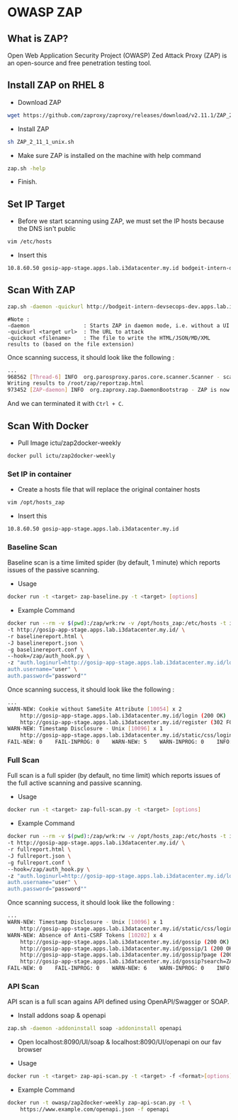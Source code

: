 # OWASP ZAP

## What is ZAP?
Open Web Application Security Project (OWASP) Zed Attack Proxy (ZAP) is an open-source and free penetration testing tool.

## Install ZAP on RHEL 8
- Download ZAP
```bash
wget https://github.com/zaproxy/zaproxy/releases/download/v2.11.1/ZAP_2_11_1_unix.sh
```

- Install ZAP
```bash
sh ZAP_2_11_1_unix.sh
```

- Make sure ZAP is installed on the machine with help command
```bash
zap.sh -help
```

- Finish.

## Set IP Target
- Before we start scanning using ZAP, we must set the IP hosts because the DNS isn't public
```bash
vim /etc/hosts
```

- Insert this
```bash
10.8.60.50 gosip-app-stage.apps.lab.i3datacenter.my.id bodgeit-intern-devsecops-dev.apps.lab.i3datacenter.my.id
```

## Scan With ZAP
```bash
zap.sh -daemon -quickurl http://bodgeit-intern-devsecops-dev.apps.lab.i3datacenter.my.id -quickout $(pwd)/report.html
```
```
#Note :
-daemon                 : Starts ZAP in daemon mode, i.e. without a UI
-quickurl <target url>  : The URL to attack
-quickout <filename>    : The file to write the HTML/JSON/MD/XML results to (based on the file extension)
```

Once scanning success, it should look like the following :
```bash
...
968562 [Thread-6] INFO  org.parosproxy.paros.core.scanner.Scanner - scanner completed in 857.949s
Writing results to /root/zap/reportzap.html
973452 [ZAP-daemon] INFO  org.zaproxy.zap.DaemonBootstrap - ZAP is now listening on localhost:8080
```

And we can terminated it with ```Ctrl + C```.

## Scan With Docker
- Pull Image ictu/zap2docker-weekly
```bash
docker pull ictu/zap2docker-weekly
```

### Set IP in container
- Create a hosts file that will replace the original container hosts
```bash
vim /opt/hosts_zap
```

- Insert this
```bash
10.8.60.50 gosip-app-stage.apps.lab.i3datacenter.my.id
```

### Baseline Scan
Baseline scan is a time limited spider (by default, 1 minute) which reports issues of the passive scanning.

- Usage
```bash
docker run -t <target> zap-baseline.py -t <target> [options]
```

- Example Command
```bash
docker run --rm -v $(pwd):/zap/wrk:rw -v /opt/hosts_zap:/etc/hosts -t ictu/zap2docker-weekly zap-baseline.py -I -j \
-t http://gosip-app-stage.apps.lab.i3datacenter.my.id/ \
-r baselinereport.html \
-J baselinereport.json \
-g baselinereport.conf \
--hook=/zap/auth_hook.py \
-z "auth.loginurl=http://gosip-app-stage.apps.lab.i3datacenter.my.id/login \
auth.username="user" \
auth.password="password""
```

Once scanning success, it should look like the following :
```bash
...
WARN-NEW: Cookie without SameSite Attribute [10054] x 2 
    http://gosip-app-stage.apps.lab.i3datacenter.my.id/login (200 OK)
    http://gosip-app-stage.apps.lab.i3datacenter.my.id/register (302 FOUND)
WARN-NEW: Timestamp Disclosure - Unix [10096] x 1 
    http://gosip-app-stage.apps.lab.i3datacenter.my.id/static/css/login.css (200 OK)
FAIL-NEW: 0    FAIL-INPROG: 0    WARN-NEW: 5    WARN-INPROG: 0    INFO: 0    IGNORE: 0    PASS: 28
```

### Full Scan
Full scan is a full spider (by default, no time limit) which reports issues of the full active scanning and passive scanning.

- Usage
```bash
docker run -t <target> zap-full-scan.py -t <target> [options]
```

- Example Command
```bash
docker run --rm -v $(pwd):/zap/wrk:rw -v /opt/hosts_zap:/etc/hosts -t ictu/zap2docker-weekly zap-full-scan.py -I -j \
-t http://gosip-app-stage.apps.lab.i3datacenter.my.id/ \
-r fullreport.html \
-J fullreport.json \
-g fullreport.conf \
--hook=/zap/auth_hook.py \
-z "auth.loginurl=http://gosip-app-stage.apps.lab.i3datacenter.my.id/login \
auth.username="user" \
auth.password="password""
```

Once scanning success, it should look like the following :
```bash
...
WARN-NEW: Timestamp Disclosure - Unix [10096] x 1 
    http://gosip-app-stage.apps.lab.i3datacenter.my.id/static/css/login.css (200 OK)
WARN-NEW: Absence of Anti-CSRF Tokens [10202] x 4 
    http://gosip-app-stage.apps.lab.i3datacenter.my.id/gossip (200 OK)
    http://gosip-app-stage.apps.lab.i3datacenter.my.id/gossip/1 (200 OK)
    http://gosip-app-stage.apps.lab.i3datacenter.my.id/gossip?page (200 OK)
    http://gosip-app-stage.apps.lab.i3datacenter.my.id/gossip?search=ZAP (200 OK)
FAIL-NEW: 0    FAIL-INPROG: 0    WARN-NEW: 6    WARN-INPROG: 0    INFO: 0    IGNORE: 0    PASS: 50
```

### API Scan
API scan is a full scan agains API defined using OpenAPI/Swagger or SOAP.

- Install addons soap & openapi
```bash
zap.sh -daemon -addoninstall soap -addoninstall openapi
```

- Open localhost:8090/UI/soap & localhost:8090/UI/openapi on our fav browser

- Usage
```bash
docker run -t <target> zap-api-scan.py -t <target> -f <format>[options]
```

- Example Command
```bash
docker run -t owasp/zap2docker-weekly zap-api-scan.py -t \  
    https://www.example.com/openapi.json -f openapi 
```

